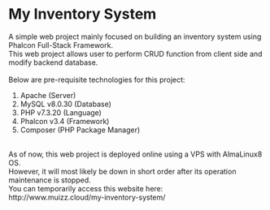 # My Inventory System
A simple web project mainly focused on building an inventory system using Phalcon Full-Stack Framework.<br/> 
This web project allows user to perform CRUD function from client side and modify backend database.<br/>
<br/>
Below are pre-requisite technologies for this project:<br/>
1. Apache (Server)<br/>
2. MySQL v8.0.30 (Database)<br/>
3. PHP v7.3.20 (Language)<br/>
4. Phalcon v3.4 (Framework)<br/>
5. Composer (PHP Package Manager)<br/>
<br/>
As of now, this web project is deployed online using a VPS with AlmaLinux8 OS. <br/>
However, it will most likely be down in short order after its operation maintenance is stopped.<br/>
You can temporarily access this website here:<br/>
http://www.muizz.cloud/my-inventory-system/
